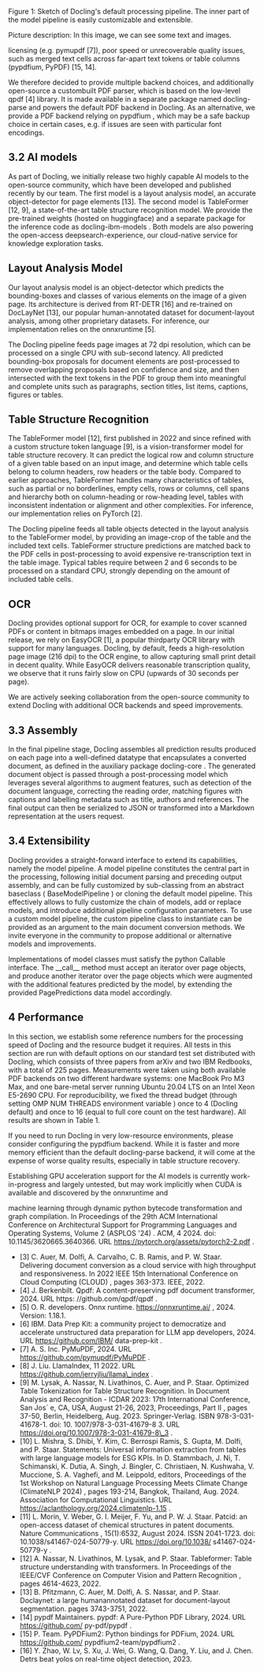 <!-- page break -->

<!-- page break -->

Figure 1: Sketch of Docling's default processing pipeline. The inner part of the model pipeline is easily customizable and extensible.

<!-- generated beginning -->Picture description: In this image, we can see some text and images.<!-- generated end -->

<!-- image -->

licensing (e.g. pymupdf [7]), poor speed or unrecoverable quality issues, such as merged text cells across far-apart text tokens or table columns (pypdfium, PyPDF) [15, 14].

We therefore decided to provide multiple backend choices, and additionally open-source a custombuilt PDF parser, which is based on the low-level qpdf [4] library. It is made available in a separate package named docling-parse and powers the default PDF backend in Docling. As an alternative, we provide a PDF backend relying on pypdfium , which may be a safe backup choice in certain cases, e.g. if issues are seen with particular font encodings.

## 3.2 AI models

As part of Docling, we initially release two highly capable AI models to the open-source community, which have been developed and published recently by our team. The first model is a layout analysis model, an accurate object-detector for page elements [13]. The second model is TableFormer [12, 9], a state-of-the-art table structure recognition model. We provide the pre-trained weights (hosted on huggingface) and a separate package for the inference code as docling-ibm-models . Both models are also powering the open-access deepsearch-experience, our cloud-native service for knowledge exploration tasks.

## Layout Analysis Model

Our layout analysis model is an object-detector which predicts the bounding-boxes and classes of various elements on the image of a given page. Its architecture is derived from RT-DETR [16] and re-trained on DocLayNet [13], our popular human-annotated dataset for document-layout analysis, among other proprietary datasets. For inference, our implementation relies on the onnxruntime [5].

The Docling pipeline feeds page images at 72 dpi resolution, which can be processed on a single CPU with sub-second latency. All predicted bounding-box proposals for document elements are post-processed to remove overlapping proposals based on confidence and size, and then intersected with the text tokens in the PDF to group them into meaningful and complete units such as paragraphs, section titles, list items, captions, figures or tables.

## Table Structure Recognition

The TableFormer model [12], first published in 2022 and since refined with a custom structure token language [9], is a vision-transformer model for table structure recovery. It can predict the logical row and column structure of a given table based on an input image, and determine which table cells belong to column headers, row headers or the table body. Compared to earlier approaches, TableFormer handles many characteristics of tables, such as partial or no borderlines, empty cells, rows or columns, cell spans and hierarchy both on column-heading or row-heading level, tables with inconsistent indentation or alignment and other complexities. For inference, our implementation relies on PyTorch [2].

<!-- page break -->

The Docling pipeline feeds all table objects detected in the layout analysis to the TableFormer model, by providing an image-crop of the table and the included text cells. TableFormer structure predictions are matched back to the PDF cells in post-processing to avoid expensive re-transcription text in the table image. Typical tables require between 2 and 6 seconds to be processed on a standard CPU, strongly depending on the amount of included table cells.

## OCR

Docling provides optional support for OCR, for example to cover scanned PDFs or content in bitmaps images embedded on a page. In our initial release, we rely on EasyOCR [1], a popular thirdparty OCR library with support for many languages. Docling, by default, feeds a high-resolution page image (216 dpi) to the OCR engine, to allow capturing small print detail in decent quality. While EasyOCR delivers reasonable transcription quality, we observe that it runs fairly slow on CPU (upwards of 30 seconds per page).

We are actively seeking collaboration from the open-source community to extend Docling with additional OCR backends and speed improvements.

## 3.3 Assembly

In the final pipeline stage, Docling assembles all prediction results produced on each page into a well-defined datatype that encapsulates a converted document, as defined in the auxiliary package docling-core . The generated document object is passed through a post-processing model which leverages several algorithms to augment features, such as detection of the document language, correcting the reading order, matching figures with captions and labelling metadata such as title, authors and references. The final output can then be serialized to JSON or transformed into a Markdown representation at the users request.

## 3.4 Extensibility

Docling provides a straight-forward interface to extend its capabilities, namely the model pipeline. A model pipeline constitutes the central part in the processing, following initial document parsing and preceding output assembly, and can be fully customized by sub-classing from an abstract baseclass ( BaseModelPipeline ) or cloning the default model pipeline. This effectively allows to fully customize the chain of models, add or replace models, and introduce additional pipeline configuration parameters. To use a custom model pipeline, the custom pipeline class to instantiate can be provided as an argument to the main document conversion methods. We invite everyone in the community to propose additional or alternative models and improvements.

Implementations of model classes must satisfy the python Callable interface. The \_\_call\_\_ method must accept an iterator over page objects, and produce another iterator over the page objects which were augmented with the additional features predicted by the model, by extending the provided PagePredictions data model accordingly.

## 4 Performance

In this section, we establish some reference numbers for the processing speed of Docling and the resource budget it requires. All tests in this section are run with default options on our standard test set distributed with Docling, which consists of three papers from arXiv and two IBM Redbooks, with a total of 225 pages. Measurements were taken using both available PDF backends on two different hardware systems: one MacBook Pro M3 Max, and one bare-metal server running Ubuntu 20.04 LTS on an Intel Xeon E5-2690 CPU. For reproducibility, we fixed the thread budget (through setting OMP NUM THREADS environment variable ) once to 4 (Docling default) and once to 16 (equal to full core count on the test hardware). All results are shown in Table 1.

If you need to run Docling in very low-resource environments, please consider configuring the pypdfium backend. While it is faster and more memory efficient than the default docling-parse backend, it will come at the expense of worse quality results, especially in table structure recovery.

Establishing GPU acceleration support for the AI models is currently work-in-progress and largely untested, but may work implicitly when CUDA is available and discovered by the onnxruntime and

<!-- page break -->

<!-- page break -->

machine learning through dynamic python bytecode transformation and graph compilation. In Proceedings of the 29th ACM International Conference on Architectural Support for Programming Languages and Operating Systems, Volume 2 (ASPLOS '24) . ACM, 4 2024. doi: 10.1145/3620665.3640366. URL https://pytorch.org/assets/pytorch2-2.pdf .

- [3] C. Auer, M. Dolfi, A. Carvalho, C. B. Ramis, and P. W. Staar. Delivering document conversion as a cloud service with high throughput and responsiveness. In 2022 IEEE 15th International Conference on Cloud Computing (CLOUD) , pages 363-373. IEEE, 2022.
- [4] J. Berkenbilt. Qpdf: A content-preserving pdf document transformer, 2024. URL https: //github.com/qpdf/qpdf .
- [5] O. R. developers. Onnx runtime. https://onnxruntime.ai/ , 2024. Version: 1.18.1.
- [6] IBM. Data Prep Kit: a community project to democratize and accelerate unstructured data preparation for LLM app developers, 2024. URL https://github.com/IBM/ data-prep-kit .
- [7] A. S. Inc. PyMuPDF, 2024. URL https://github.com/pymupdf/PyMuPDF .
- [8] J. Liu. LlamaIndex, 11 2022. URL https://github.com/jerryjliu/llama\_index .
- [9] M. Lysak, A. Nassar, N. Livathinos, C. Auer, and P. Staar. Optimized Table Tokenization for Table Structure Recognition. In Document Analysis and Recognition - ICDAR 2023: 17th International Conference, San Jos´ e, CA, USA, August 21-26, 2023, Proceedings, Part II , pages 37-50, Berlin, Heidelberg, Aug. 2023. Springer-Verlag. ISBN 978-3-031-41678-1. doi: 10. 1007/978-3-031-41679-8 3. URL https://doi.org/10.1007/978-3-031-41679-8\_3 .
- [10] L. Mishra, S. Dhibi, Y. Kim, C. Berrospi Ramis, S. Gupta, M. Dolfi, and P. Staar. Statements: Universal information extraction from tables with large language models for ESG KPIs. In D. Stammbach, J. Ni, T. Schimanski, K. Dutia, A. Singh, J. Bingler, C. Christiaen, N. Kushwaha, V. Muccione, S. A. Vaghefi, and M. Leippold, editors, Proceedings of the 1st Workshop on Natural Language Processing Meets Climate Change (ClimateNLP 2024) , pages 193-214, Bangkok, Thailand, Aug. 2024. Association for Computational Linguistics. URL https://aclanthology.org/2024.climatenlp-1.15 .
- [11] L. Morin, V. Weber, G. I. Meijer, F. Yu, and P. W. J. Staar. Patcid: an open-access dataset of chemical structures in patent documents. Nature Communications , 15(1):6532, August 2024. ISSN 2041-1723. doi: 10.1038/s41467-024-50779-y. URL https://doi.org/10.1038/ s41467-024-50779-y .
- [12] A. Nassar, N. Livathinos, M. Lysak, and P. Staar. Tableformer: Table structure understanding with transformers. In Proceedings of the IEEE/CVF Conference on Computer Vision and Pattern Recognition , pages 4614-4623, 2022.
- [13] B. Pfitzmann, C. Auer, M. Dolfi, A. S. Nassar, and P. Staar. Doclaynet: a large humanannotated dataset for document-layout segmentation. pages 3743-3751, 2022.
- [14] pypdf Maintainers. pypdf: A Pure-Python PDF Library, 2024. URL https://github.com/ py-pdf/pypdf .
- [15] P. Team. PyPDFium2: Python bindings for PDFium, 2024. URL https://github.com/ pypdfium2-team/pypdfium2 .
- [16] Y. Zhao, W. Lv, S. Xu, J. Wei, G. Wang, Q. Dang, Y. Liu, and J. Chen. Detrs beat yolos on real-time object detection, 2023.

<!-- page break -->

<!-- page break -->

<!-- page break -->
